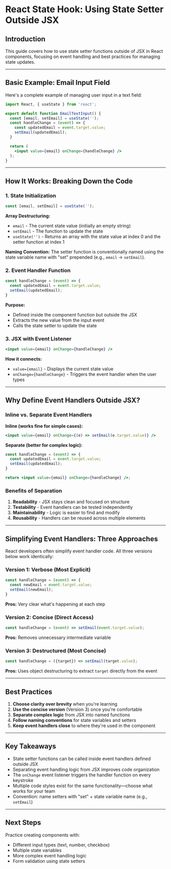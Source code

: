 # React State Hook: Using State Setter Outside JSX

## Introduction

This guide covers how to use state setter functions outside of JSX in React components, focusing on event handling and best practices for managing state updates.

---

## Basic Example: Email Input Field

Here's a complete example of managing user input in a text field:

```jsx
import React, { useState } from 'react';

export default function EmailTextInput() {
  const [email, setEmail] = useState('');
  const handleChange = (event) => {
    const updatedEmail = event.target.value;
    setEmail(updatedEmail);
  }

  return (
    <input value={email} onChange={handleChange} />
  );
}
```

---

## How It Works: Breaking Down the Code

### 1. State Initialization

```jsx
const [email, setEmail] = useState('');
```

**Array Destructuring:**
- `email` - The current state value (initially an empty string)
- `setEmail` - The function to update the state
- `useState('')` - Returns an array with the state value at index 0 and the setter function at index 1

**Naming Convention:**
The setter function is conventionally named using the state variable name with "set" prepended (e.g., `email` → `setEmail`).

### 2. Event Handler Function

```jsx
const handleChange = (event) => {
  const updatedEmail = event.target.value;
  setEmail(updatedEmail);
}
```

**Purpose:**
- Defined inside the component function but outside the JSX
- Extracts the new value from the input event
- Calls the state setter to update the state

### 3. JSX with Event Listener

```jsx
<input value={email} onChange={handleChange} />
```

**How it connects:**
- `value={email}` - Displays the current state value
- `onChange={handleChange}` - Triggers the event handler when the user types

---

## Why Define Event Handlers Outside JSX?

### Inline vs. Separate Event Handlers

**Inline (works fine for simple cases):**
```jsx
<input value={email} onChange={(e) => setEmail(e.target.value)} />
```

**Separate (better for complex logic):**
```jsx
const handleChange = (event) => {
  const updatedEmail = event.target.value;
  setEmail(updatedEmail);
}

return <input value={email} onChange={handleChange} />;
```

### Benefits of Separation

1. **Readability** - JSX stays clean and focused on structure
2. **Testability** - Event handlers can be tested independently
3. **Maintainability** - Logic is easier to find and modify
4. **Reusability** - Handlers can be reused across multiple elements

---

## Simplifying Event Handlers: Three Approaches

React developers often simplify event handler code. All three versions below work identically:

### Version 1: Verbose (Most Explicit)

```jsx
const handleChange = (event) => {
  const newEmail = event.target.value;
  setEmail(newEmail);
}
```

**Pros:** Very clear what's happening at each step

### Version 2: Concise (Direct Access)

```jsx
const handleChange = (event) => setEmail(event.target.value);
```

**Pros:** Removes unnecessary intermediate variable

### Version 3: Destructured (Most Concise)

```jsx
const handleChange = ({target}) => setEmail(target.value);
```

**Pros:** Uses object destructuring to extract `target` directly from the event

---

## Best Practices

1. **Choose clarity over brevity** when you're learning
2. **Use the concise version** (Version 3) once you're comfortable
3. **Separate complex logic** from JSX into named functions
4. **Follow naming conventions** for state variables and setters
5. **Keep event handlers close** to where they're used in the component

---

## Key Takeaways

- State setter functions can be called inside event handlers defined outside JSX
- Separating event handling logic from JSX improves code organization
- The `onChange` event listener triggers the handler function on every keystroke
- Multiple code styles exist for the same functionality—choose what works for your team
- Convention: name setters with "set" + state variable name (e.g., `setEmail`)

---

## Next Steps

Practice creating components with:
- Different input types (text, number, checkbox)
- Multiple state variables
- More complex event handling logic
- Form validation using state setters
